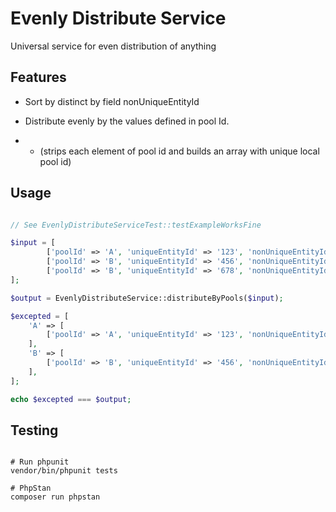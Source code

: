 # Evenly Distribute Service

Universal service for even distribution of anything

## Features

* Sort by distinct by field nonUniqueEntityId
* Distribute evenly by the values defined in pool Id.

* - (strips each element of pool id and builds an array with unique local pool id)

## Usage

```php

// See EvenlyDistributeServiceTest::testExampleWorksFine

$input = [
        ['poolId' => 'A', 'uniqueEntityId' => '123', 'nonUniqueEntityId' => 1, 'entity' => ['id' => 123]],
        ['poolId' => 'B', 'uniqueEntityId' => '456', 'nonUniqueEntityId' => 2, 'entity' => ['id' => 456]],
        ['poolId' => 'B', 'uniqueEntityId' => '678', 'nonUniqueEntityId' => 2, 'entity' => ['id' => 678]],
];

$output = EvenlyDistributeService::distributeByPools($input);

$excepted = [
    'A' => [
        ['poolId' => 'A', 'uniqueEntityId' => '123', 'nonUniqueEntityId' => 1, 'entity' => ['id' => 123]]
    ],
    'B' => [
        ['poolId' => 'B', 'uniqueEntityId' => '456', 'nonUniqueEntityId' => 2, 'entity' => ['id' => 456]]
    ],
];

echo $excepted === $output;

```

## Testing

```shell

# Run phpunit
vendor/bin/phpunit tests

# PhpStan
composer run phpstan

```
